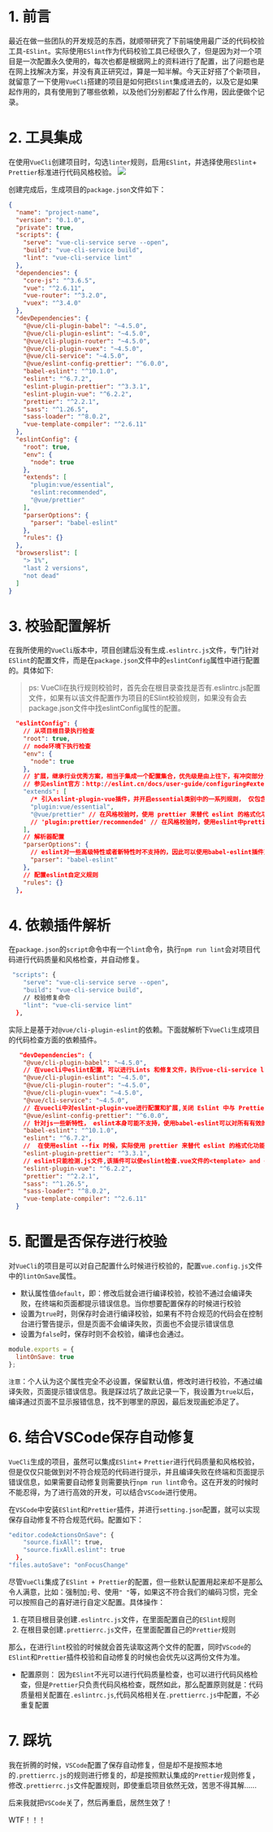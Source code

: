 # 1. 前言
最近在做一些团队的开发规范的东西，就顺带研究了下前端使用最广泛的代码校验工具-`ESlint`。实际使用`ESlint`作为代码校验工具已经很久了，但是因为对一个项目是一次配置永久使用的，每次也都是根据网上的资料进行了配置，出了问题也是在网上找解决方案，并没有真正研究过，算是一知半解。今天正好搭了个新项目，就留意了一下使用`VueCli`搭建的项目是如何把`ESlint`集成进去的，以及它是如果起作用的，具有使用到了哪些依赖，以及他们分别都起了什么作用，因此便做个记录。

# 2. 工具集成
在使用`VueCli`创建项目时，勾选`linter`规则，启用`ESlint`，并选择使用`ESlint`+ `Prettier`标准进行代码风格校验。
<img src="./img/eslint.png" />

创建完成后，生成项目的`package.json`文件如下：
```json
{
  "name": "project-name",
  "version": "0.1.0",
  "private": true,
  "scripts": {
    "serve": "vue-cli-service serve --open",
    "build": "vue-cli-service build",
    "lint": "vue-cli-service lint"
  },
  "dependencies": {
    "core-js": "^3.6.5",
    "vue": "^2.6.11",
    "vue-router": "^3.2.0",
    "vuex": "^3.4.0"
  },
  "devDependencies": {
    "@vue/cli-plugin-babel": "~4.5.0",
    "@vue/cli-plugin-eslint": "~4.5.0",
    "@vue/cli-plugin-router": "~4.5.0",
    "@vue/cli-plugin-vuex": "~4.5.0",
    "@vue/cli-service": "~4.5.0",
    "@vue/eslint-config-prettier": "^6.0.0",
    "babel-eslint": "^10.1.0",
    "eslint": "^6.7.2",
    "eslint-plugin-prettier": "^3.3.1",
    "eslint-plugin-vue": "^6.2.2",
    "prettier": "^2.2.1",
    "sass": "^1.26.5",
    "sass-loader": "^8.0.2",
    "vue-template-compiler": "^2.6.11"
  },
  "eslintConfig": {
    "root": true,
    "env": {
      "node": true
    },
    "extends": [
      "plugin:vue/essential",
      "eslint:recommended", 
      "@vue/prettier" 
    ],
    "parserOptions": {
      "parser": "babel-eslint"
    },
    "rules": {}
  },
  "browserslist": [
    "> 1%",
    "last 2 versions",
    "not dead"
  ]
}
```

# 3. 校验配置解析
在我所使用的`VueCli`版本中，项目创建后没有生成`.eslintrc.js`文件，专门针对`ESlint`的配置文件，而是在`package.json`文件中的`eslintConfig`属性中进行配置的。具体如下:
> ps: VueCli在执行规则校验时，首先会在根目录查找是否有.eslintrc.js配置文件，如果有以该文件配置作为项目的ESlint校验规则，如果没有会去package.json文件中找eslintConfig属性的配置。
```json
  "eslintConfig": {  
    // 从项目根目录执行检查
    "root": true,
    // node环境下执行检查
    "env": {
      "node": true
    },
    // 扩展，继承行业优秀方案，相当于集成一个配置集合，优先级是由上往下，有冲突部分，后面的覆盖前面的，rules中的优先级最高
    // 参见eslint官方：http://eslint.cn/docs/user-guide/configuring#extending-configuration-files
    "extends": [
      /* 引入eslint-plugin-vue插件，并开启essential类别中的一系列规则， 仅包含Base Rules和Priority A:Essential,eslint-plugin-vue把所有规则分为四个类别，依次为：base, essential, strongly-recommended, recommended，后面的每个类别都是对前一个类别的拓展。这里默认启用的是essential类别里面的规则，我们也可以使用"plugin:vue/strongly-recommended" 或 "plugin:vue/recommend" 启用更多的规则，如果仅仅想启用strongly-recommended和recommend里面的部分规则，可以在.eslintrc.js文件的rules选项中配置。*/
      "plugin:vue/essential", 
      "@vue/prettier" // 在风格校验时，使用 prettier 来替代 eslint 的格式化功能,启用 Prettier 的规则，依赖eslint-plugin-prettier插件。ps:不规范的地方只提示warning
      // 'plugin:prettier/recommended' // 在风格校验时，使用eslint中prettier扩展作为格式化规范。ps：不规范的地方提示error
    ],
    // 解析器配置
    "parserOptions": {
      // eslint对一些高级特性或者新特性时不支持的，因此可以使用babel-eslint插件对eslint中不支持的需要babel解析的代码进行lint校验
      "parser": "babel-eslint"
    },
    // 配置eslint自定义规则
    "rules": {}
  },
```

# 4. 依赖插件解析
在`package.json`的`script`命令中有一个`lint`命令，执行`npm run lint`会对项目代码进行代码质量和风格检查，并自动修复。
```bash
 "scripts": {
    "serve": "vue-cli-service serve --open",
    "build": "vue-cli-service build",
    // 校验修复命令
    "lint": "vue-cli-service lint"
  },
```
实际上是基于对`@vue/cli-plugin-eslint`的依赖。下面就解析下`VueCli`生成项目的代码检查方面的依赖插件。
```json
   "devDependencies": {
    "@vue/cli-plugin-babel": "~4.5.0",
    // 在vuecli中eslint配置，可以进行Lints 和修复文件，执行vue-cli-service lint时起作用
    "@vue/cli-plugin-eslint": "~4.5.0",
    "@vue/cli-plugin-router": "~4.5.0",
    "@vue/cli-plugin-vuex": "~4.5.0",
    "@vue/cli-service": "~4.5.0",
    // 在vuecli中对eslint-plugin-vue进行配置和扩展,关闭 Eslint 中与 Prettier 冲突的选项，只会关闭冲突的选项，不会启用Prettier的规则
    "@vue/eslint-config-prettier": "^6.0.0",
    // 针对js一些新特性， eslint本身可能不支持，使用babel-eslint可以对所有有效的babel代码进行lint处理。
    "babel-eslint": "^10.1.0",
    "eslint": "^6.7.2",
    //  在使用eslint --fix 时候，实际使用 prettier 来替代 eslint 的格式化功能,启用 Prettier 的规则, extends中的 "@vue/prettier" 依赖该插件
    "eslint-plugin-prettier": "^3.3.1",
    // eslint只能检测.js文件,该插件可以使eslint检查.vue文件的<template> and <script>时可以跟检测js一样，并按照 Vue.js Style Guide 对vue代码进行校验
    "eslint-plugin-vue": "^6.2.2",
    "prettier": "^2.2.1",
    "sass": "^1.26.5",
    "sass-loader": "^8.0.2",
    "vue-template-compiler": "^2.6.11"
  }
```

# 5. 配置是否保存进行校验 
对`VueCli`的项目是可以对自己配置什么时候进行校验的，配置`vue.config.js`文件中的`lintOnSave`属性。
- 默认属性值`default`，即：修改后就会进行编译校验，校验不通过会编译失败，在终端和页面都提示错误信息。当你想要配置保存的时候进行校验
- 设置为`true`时，则保存时会进行编译校验，如果有不符合规范的代码会在控制台进行警告提示，但是页面不会编译失败，页面也不会提示错误信息
- 设置为`false`时，保存时则不会校验，编译也会通过。
```js
module.exports = {
  lintOnSave: true
};
```
`注意`：个人认为这个属性完全不必设置，保留默认值，修改时进行校验，不通过编译失败，页面提示错误信息。我是踩过坑了故此记录一下，我设置为`true`以后，编译通过页面不显示报错信息，找不到哪里的原因，最后发现画蛇添足了。

# 6. 结合VSCode保存自动修复
`VueCli`生成的项目，虽然可以集成`ESlint`+ `Prettier`进行代码质量和风格校验，但是仅仅只能做到对不符合规范的代码进行提示，并且编译失败在终端和页面提示错误信息，如果需要自动修复则需要执行`npm run lint`命令。这在开发的时候时不能忍得，为了进行高效的开发，可以结合`VSCode`进行使用。

在`VSCode`中安装`ESlint`和`Prettier`插件，并进行`setting.json`配置，就可以实现保存自动修复不符合规范代码。配置如下：
```bash
"editor.codeActionsOnSave": {
    "source.fixAll": true,
    "source.fixAll.eslint": true
  },
"files.autoSave": "onFocusChange"
```

尽管`VueCli`集成了`ESlint + Prettier`的配置，但一些默认配置用起来却不是那么令人满意，比如：强制加`;`号、使用`" "`等，如果这不符合我们的编码习惯，完全可以按照自己的喜好进行自定义配置。具体操作：
1. 在项目根目录创建`.eslintrc.js`文件，在里面配置自己的`ESlint`规则
2. 在根目录创建`.prettierrc.js`文件，在里面配置自己的`Prettier`规则

那么，在进行`lint`校验的时候就会首先读取这两个文件的配置，同时`VScode`的`ESlint`和`Prettier`插件校验和自动修复的时候也会优先以这两份文件为准。

- 配置原则：
因为`ESlint`不光可以进行代码质量检查，也可以进行代码风格检查，但是`Prettier`只负责代码风格检查，既然如此，那么配置原则就是：代码质量相关配置在`.eslintrc.js`,代码风格相关在`.prettierrc.js`中配置，不必重复配置

# 7. 踩坑
我在折腾的时候，`VSCode`配置了保存自动修复，但是却不是按照本地的`.prettierrc.js`的规则进行修复的，却是按照默认集成的`Prettier`规则修复，修改`.prettierrc.js`文件配置规则，即使重启项目依然无效，苦思不得其解......

后来我就把`VSCode`关了，然后再重启，居然生效了！

WTF！！！